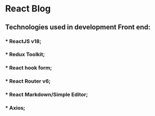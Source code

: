 # React Blog
## Technologies used in development Front end:
### * ReactJS v18;
### * Redux Toolkit;
### * React hook form;
### * React Router v6;
### * React Markdown/Simple Editor;
### * Axios;
